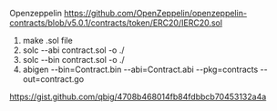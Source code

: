 Openzeppelin
https://github.com/OpenZeppelin/openzeppelin-contracts/blob/v5.0.1/contracts/token/ERC20/IERC20.sol

1. make .sol file
2. solc --abi contract.sol -o ./
3. solc --bin contract.sol -o ./
3. abigen --bin=Contract.bin --abi=Contract.abi --pkg=contracts --out=contract.go

https://gist.github.com/qbig/4708b468014fb84fdbbcb70453132a4a